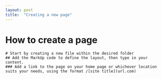 ```yaml
---
layout: post
title:  "Creating a new page"
---
```


# How to create a page
	# Start by creating a new file within the desired folder
	## Add the MarkUp code to define the layout, then type in your content. 
	### Add a link to the page on your home page or whichever location suits your needs, using the format /[site title](url.com) 
	
	